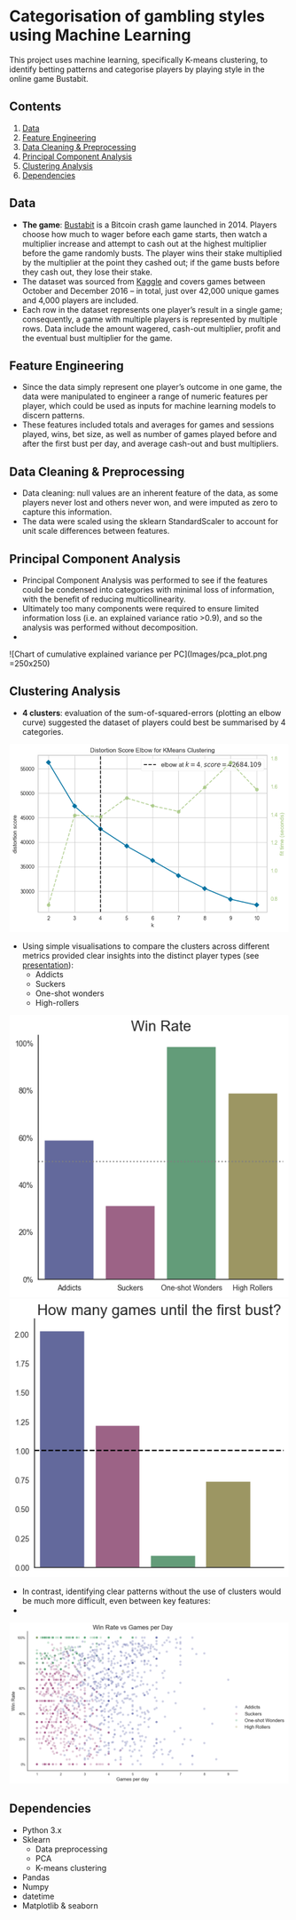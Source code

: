 # Categorisation of gambling styles using Machine Learning

This project uses machine learning, specifically K-means clustering, to identify betting patterns and categorise players by playing style in the online game Bustabit.

## Contents
1. [Data](#data)
2. [Feature Engineering](#feature-engineering)
3. [Data Cleaning & Preprocessing](#data-cleaning--preprocessing)
4. [Principal Component Analysis](#principal-component-analysis)
5. [Clustering Analysis](#clustering-analysis)
6. [Dependencies](#dependencies)

## Data
- **The game**: [Bustabit](https://bustabit.com/) is a Bitcoin crash game launched in 2014. Players choose how much to wager before each game starts, then watch a multiplier increase and attempt to cash out at the highest multiplier before the game randomly busts. The player wins their stake multiplied by the multiplier at the point they cashed out; if the game busts before they cash out, they lose their stake.
- The dataset was sourced from [Kaggle](https://www.kaggle.com/datasets/kingabzpro/gambling-behavior-bustabit) and covers games between October and December 2016 – in total, just over 42,000 unique games and 4,000 players are included.
- Each row in the dataset represents one player’s result in a single game; consequently, a game with multiple players is represented by multiple rows. Data include the amount wagered, cash-out multiplier, profit and the eventual bust multiplier for the game.

## Feature Engineering
- Since the data simply represent one player’s outcome in one game, the data were manipulated to engineer a range of numeric features per player, which could be used as inputs for machine learning models to discern patterns.
- These features included totals and averages for games and sessions played, wins, bet size, as well as number of games played before and after the first bust per day, and average cash-out and bust multipliers.

## Data Cleaning & Preprocessing
- Data cleaning: null values are an inherent feature of the data, as some players never lost and others never won, and were imputed as zero to capture this information.
- The data were scaled using the sklearn StandardScaler to account for unit scale differences between features. 

## Principal Component Analysis
- Principal Component Analysis was performed to see if the features could be condensed into categories with minimal loss of information, with the benefit of reducing multicollinearity.
- Ultimately too many components were required to ensure limited information loss (i.e. an explained variance ratio >0.9), and so the analysis was performed without decomposition.
- 
![Chart of cumulative explained variance per PC](Images/pca_plot.png =250x250)
 
## Clustering Analysis
- **4 clusters**: evaluation of the sum-of-squared-errors (plotting an elbow curve) suggested the dataset of players could best be summarised by 4 categories.

![Elbow curve](Images/elbow_visualisation.png)

- Using simple visualisations to compare the clusters across different metrics provided clear insights into the distinct player types (see [presentation](bustabit_clustering_analysis_presentation.pdf)):
	- Addicts
	- Suckers
	- One-shot wonders
	- High-rollers

![Win rate](Images/win_rate.png) ![Games until first bust](Images/games_until_first_bust.png)

- In contrast, identifying clear patterns without the use of clusters would be much more difficult, even between key features:
- 
![Win rate vs Games per day](Images/wr_gpd.png)


## Dependencies
- Python 3.x
- Sklearn
	- Data preprocessing
	- PCA
	- K-means clustering
- Pandas
- Numpy
- datetime
- Matplotlib & seaborn
